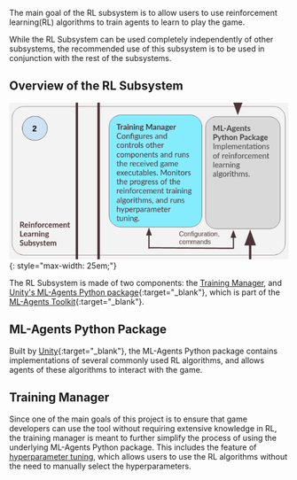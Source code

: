 The main goal of the RL subsystem is to allow users to use reinforcement learning(RL) algorithms to train agents to learn to play the game.

While the RL Subsystem can be used completely independently of other subsystems, the recommended use of this subsystem is to be used in conjunction with the rest of the subsystems.

## Overview of the RL Subsystem
![screenshot](../images/rl_subsystem.png){: style="max-width: 25em;"}

The RL Subsystem is made of two components: the [Training Manager](#TrainingManager), and [Unity's ML-Agents Python package](https://pypi.org/project/mlagents/){:target="_blank"}, which is part of the [ML-Agents Toolkit](https://github.com/Unity-Technologies/ml-agents){:target="_blank"}.

## ML-Agents Python Package
Built by [Unity](https://unity.com/){:target="_blank"}, the ML-Agents Python package contains implementations of several commonly used RL algorithms, and allows agents of these algorithms to interact with the game. 

## Training Manager
Since one of the main goals of this project is to ensure that game developers can use the tool without requiring extensive knowledge in RL, the training manager is meant to further simplify the process of using the underlying ML-Agents Python package. This includes the feature of [hyperparameter tuning](hyperparameter_tuning.md), which allows users to use the RL algorithms without the need to manually select the hyperparameters.